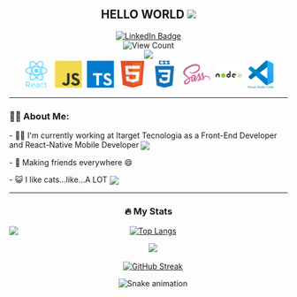 <h2 align="center">
  HELLO WORLD
  <img src="https://media.giphy.com/media/hvRJCLFzcasrR4ia7z/giphy.gif" width="30">
</h2>
<div align="center" id="badges">
  <a href="https://www.linkedin.com/in/guilherme-barbosa-98149521a/">
    <img src="https://img.shields.io/badge/LinkedIn-blue?style=for-the-badge&logo=linkedin&logoColor=white" alt="LinkedIn Badge"/>
  </a>
  
<div>
  <img src="https://komarev.com/ghpvc/?username=Barbosaadev&style=flat-square&color=blue" alt="View Count"/>
  </div>

<div align=center>
  <img src="https://mir-s3-cdn-cf.behance.net/project_modules/max_1200/22b22287602523.5dbd29081561d.gif" width="700">
 </div>
 
 <div align="center">
  <img src="https://github.com/devicons/devicon/blob/master/icons/react/react-original-wordmark.svg" title="React" alt="React" width="50" height="50"/>&nbsp;
  <img src="https://github.com/devicons/devicon/blob/master/icons/javascript/javascript-original.svg" title="JavaScript" alt="JavaScript" width="50"height="50"/>&nbsp;
  <img src="https://github.com/devicons/devicon/blob/master/icons/typescript/typescript-original.svg" title="TypeScript" alt="TypeScript" width="50"height="50"/>&nbsp;
  <img src="https://github.com/devicons/devicon/blob/master/icons/html5/html5-original.svg" title="HTML5" alt="HTML" width="50" height="50"/>&nbsp;
  <img src="https://github.com/devicons/devicon/blob/master/icons/css3/css3-plain-wordmark.svg"  title="CSS3" alt="CSS" width="50" height="50"/>&nbsp;
  <img src="https://github.com/devicons/devicon/blob/master/icons/sass/sass-original.svg"  title="Sass" alt="Sass" width="50" height="50"/>&nbsp;
  <img src="https://github.com/devicons/devicon/blob/master/icons/nodejs/nodejs-original-wordmark.svg" title="NodeJS" alt="NodeJS" width="50" height="50"/>&nbsp;
  <img src="https://github.com/devicons/devicon/blob/master/icons/vscode/vscode-original-wordmark.svg" title="Vscode" **alt="Vscode" width="50" height="50"/>
</div>
  
---
  
<h3 align="left">
    👨‍💻 About Me:
    </h2>
  <p align="left"> - 👨‍💻 I'm currently working at Itarget Tecnologia as a Front-End Developer and React-Native Mobile Developer <img src="https://accbm.com.br/wp-content/themes/ACCBM/assets/image/logo-itarget.png" width="30" align="center"></p>
  <p align="left"> - 🌱 Making friends everywhere 😄 </p>
  <p align="left"> - 😺 I like cats...like...A LOT <img src="https://media.giphy.com/media/WUlplcMpOCEmTGBtBW/giphy.gif" width="30" align="center"></p>
  
  ---
  
 ### 🔥 My Stats 
 

 <a href="https://github.com/Barbosaadev">
 <img align="left" height="180em" src="https://github-readme-stats.vercel.app/api?username=Barbosaadev&show_icons=true&theme=dracula&include_all_commits=true&count_private=false"/>

[![Top Langs](https://github-readme-stats.vercel.app/api/top-langs/?username=Barbosaadev&hide=shell,ruby&theme=vision-friendly-dark)](https://github.com/anuraghazra/github-readme-stats)
   
![](https://github-profile-summary-cards.vercel.app/api/cards/profile-details?username=Barbosaadev&theme=monokai)

[![GitHub Streak](http://github-readme-streak-stats.herokuapp.com?user=Barbosaadev&theme=midnight-purple&hide_border=true)](https://git.io/streak-stats)
     
![Snake animation](https://github.com/Barbosaadev/Barbosaadev/blob/output/github-contribution-grid-snake.svg)
